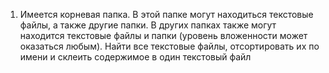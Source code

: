 1. Имеется корневая папка. В этой папке могут находиться текстовые
файлы, а также другие папки. В других папках также могут находится
текстовые файлы и папки (уровень вложенности может оказаться любым).
Найти все текстовые файлы, отсортировать их по имени и склеить
содержимое в один текстовый файл
